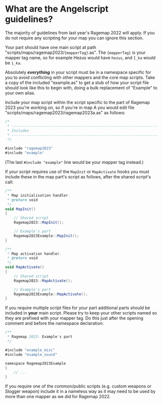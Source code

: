 # What are the Angelscript guidelines?

The majority of guidelines from last year's Ragemap 2022 will apply. If you do not require any scripting for your map you can ignore this section.

Your part should have one main script at path "scripts/maps/ragemap2023/`{mapperTag}`.as". The `{mapperTag}` is your mapper tag name, so for example Hezus would have `hezus`, and `I_ka` would be `i_ka`.

Absolutely ***everything*** in your script must be in a namespace specific for you to avoid conflicting with other mappers and the core map scripts. Take a copy of the included "example.as" to get a stub of how your script file should look like this to begin with, doing a bulk replacement of "Example" to your own alias.

Include your map script within the script specific to the part of Ragemap 2023 you're working on, so if you're in map A you would edit file "scripts/maps/ragemap2023/ragemap2023a.as" as follows:

```as
/*
 * -------------------------------------------------------------------------
 * Includes
 * -------------------------------------------------------------------------
 */

#include "ragemap2023"
#include "example"
```

(The last `#include "example"` line would be your mapper tag instead.)

If your script requires use of the `MapInit` or `MapActivate` hooks you must include these in the map part's script as follows, after the shared script's call:

```as
/**
 * Map initialisation handler.
 * @return void
 */
void MapInit()
{
    // Shared script
    Ragemap2023::MapInit();

    // Example's part
    Ragemap2023Example::MapInit();
}

/**
 * Map activation handler.
 * @return void
 */
void MapActivate()
{
    // Shared script
    Ragemap2023::MapActivate();

    // Example's part
    Ragemap2023Example::MapActivate();
}
```

If you require multiple script files for your part additional parts should be included in **your** main script. Please try to keep your other scripts named so they are prefixed with your mapper tag. Do this just after the opening comment and before the namespace declaration:

```as
/**
 * Ragemap 2023: Example's part
 */

#include "example_misc"
#include "example_sound"

namespace Ragemap2023Example
{
    // ...
}
```

If you require one of the common/public scripts (e.g. custom weapons or Slogger weapon) include it in a nameless way as it may need to be used by more than one mapper as we did for Ragemap 2022.
